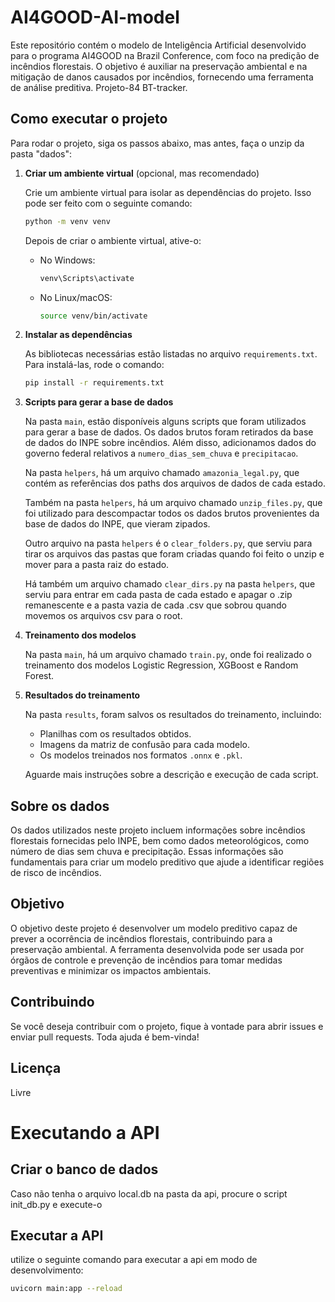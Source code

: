 # AI4GOOD-AI-model

Este repositório contém o modelo de Inteligência Artificial desenvolvido para o programa AI4GOOD na Brazil Conference, com foco na predição de incêndios florestais. O objetivo é auxiliar na preservação ambiental e na mitigação de danos causados por incêndios, fornecendo uma ferramenta de análise preditiva. Projeto-84 BT-tracker.

## Como executar o projeto

Para rodar o projeto, siga os passos abaixo, mas antes, faça o unzip da pasta "dados":

1. **Criar um ambiente virtual** (opcional, mas recomendado)

   Crie um ambiente virtual para isolar as dependências do projeto. Isso pode ser feito com o seguinte comando:

   ```bash
   python -m venv venv
   ```

   Depois de criar o ambiente virtual, ative-o:

   - No Windows:
     ```bash
     venv\Scripts\activate
     ```
   - No Linux/macOS:
     ```bash
     source venv/bin/activate
     ```

2. **Instalar as dependências**

   As bibliotecas necessárias estão listadas no arquivo `requirements.txt`. Para instalá-las, rode o comando:

   ```bash
   pip install -r requirements.txt
   ```

3. **Scripts para gerar a base de dados**

   Na pasta `main`, estão disponíveis alguns scripts que foram utilizados para gerar a base de dados. Os dados brutos foram retirados da base de dados do INPE sobre incêndios. Além disso, adicionamos dados do governo federal relativos a `numero_dias_sem_chuva` e `precipitacao`.

   Na pasta `helpers`, há um arquivo chamado `amazonia_legal.py`, que contém as referências dos paths dos arquivos de dados de cada estado.

   Também na pasta `helpers`, há um arquivo chamado `unzip_files.py`, que foi utilizado para descompactar todos os dados brutos provenientes da base de dados do INPE, que vieram zipados.

   Outro arquivo na pasta `helpers` é o `clear_folders.py`, que serviu para tirar os arquivos das pastas que foram criadas quando foi feito o unzip e mover para a pasta raiz do estado.

   Há também um arquivo chamado `clear_dirs.py` na pasta `helpers`, que serviu para entrar em cada pasta de cada estado e apagar o .zip remanescente e a pasta vazia de cada .csv que sobrou quando movemos os arquivos csv para o root.

4. **Treinamento dos modelos**

   Na pasta `main`, há um arquivo chamado `train.py`, onde foi realizado o treinamento dos modelos Logistic Regression, XGBoost e Random Forest.

5. **Resultados do treinamento**

   Na pasta `results`, foram salvos os resultados do treinamento, incluindo:

   - Planilhas com os resultados obtidos.
   - Imagens da matriz de confusão para cada modelo.
   - Os modelos treinados nos formatos `.onnx` e `.pkl`.

   Aguarde mais instruções sobre a descrição e execução de cada script.

## Sobre os dados

Os dados utilizados neste projeto incluem informações sobre incêndios florestais fornecidas pelo INPE, bem como dados meteorológicos, como número de dias sem chuva e precipitação. Essas informações são fundamentais para criar um modelo preditivo que ajude a identificar regiões de risco de incêndios.

## Objetivo

O objetivo deste projeto é desenvolver um modelo preditivo capaz de prever a ocorrência de incêndios florestais, contribuindo para a preservação ambiental. A ferramenta desenvolvida pode ser usada por órgãos de controle e prevenção de incêndios para tomar medidas preventivas e minimizar os impactos ambientais.

## Contribuindo

Se você deseja contribuir com o projeto, fique à vontade para abrir issues e enviar pull requests. Toda ajuda é bem-vinda!

## Licença

Livre


# Executando a API 

## Criar o banco de dados
Caso não tenha o arquivo local.db na pasta da api, procure o script init_db.py e execute-o

## Executar a API 
utilize o seguinte comando para executar a api em modo de desenvolvimento: 

```bash 
uvicorn main:app --reload

```
